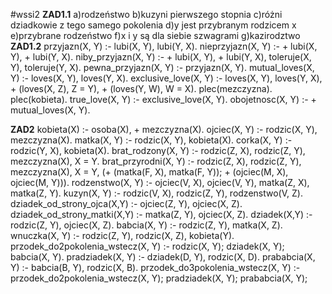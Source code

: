 #wssi2
__ZAD1.1__
a)rodzeństwo
b)kuzyni pierwszego stopnia
c)różni dziadkowie z tego samego pokolenia
d)y jest przybranym rodzicem x
e)przybrane rodzeństwo
f)x i y są dla siebie szwagrami
g)kazirodztwo
__ZAD1.2__
przyjazn(X, Y) :- lubi(X, Y), lubi(Y, X).
nieprzyjazn(X, Y) :- \+ lubi(X, Y), \+ lubi(Y, X).
niby_przyjazn(X, Y) :- \+ lubi(X, Y), \+ lubi(Y, X), toleruje(X, Y), toleruje(Y, X).
pewna_przyjazn(X, Y) :- przyjazn(X, Y).
mutual_loves(X, Y) :- loves(X, Y), loves(Y, X).
exclusive_love(X, Y) :- loves(X, Y), loves(Y, X), \+ (loves(X, Z), Z \= Y), \+ (loves(Y, W), W \= X).
plec(mezczyzna).
plec(kobieta).
true_love(X, Y) :- exclusive_love(X, Y).
obojetnosc(X, Y) :- \+ mutual_loves(X, Y).

__ZAD2__
kobieta(X) :-
	osoba(X),
	\+ mezczyzna(X).
ojciec(X, Y) :-
	rodzic(X, Y),
	mezczyzna(X).
matka(X, Y) :-
	rodzic(X, Y),
	kobieta(X).
corka(X, Y) :-
	rodzic(Y, X),
	kobieta(X).
brat_rodzony(X, Y) :-
	rodzic(Z, X),
	rodzic(Z, Y),
	mezczyzna(X),
	X \= Y.
brat_przyrodni(X, Y) :-
	rodzic(Z, X),
	rodzic(Z, Y),
	mezczyzna(X),
	X \= Y,
	(\+ (matka(F, X), matka(F, Y));
	\+ (ojciec(M, X), ojciec(M, Y))).
rodzenstwo(X, Y) :-
	ojciec(V, X),
	ojciec(V, Y),
	matka(Z, X),
	matka(Z, Y).
kuzyn(X, Y) :-
	rodzic(V, X),
	rodzic(Z, Y),
	rodzenstwo(V, Z).
dziadek_od_strony_ojca(X,Y) :-
	ojciec(Z, Y),
	ojciec(X, Z).
dziadek_od_strony_matki(X,Y) :-
	matka(Z, Y),
	ojciec(X, Z).
dziadek(X,Y) :-
	rodzic(Z, Y),
	ojciec(X, Z).
babcia(X, Y) :-
	rodzic(Z, Y),
	matka(X, Z).
wnuczka(X, Y) :-
	rodzic(Z, Y),
	rodzic(X, Z),
	kobieta(Y).
przodek_do2pokolenia_wstecz(X, Y) :-
	rodzic(X, Y);
	dziadek(X, Y);
	babcia(X, Y).
pradziadek(X, Y) :- 
	dziadek(D, Y), 
	rodzic(X, D).
prababcia(X, Y) :- 
	babcia(B, Y), 
	rodzic(X, B).
przodek_do3pokolenia_wstecz(X, Y) :-
	przodek_do2pokolenia_wstecz(X, Y); 
	pradziadek(X, Y); 
	prababcia(X, Y);
	

